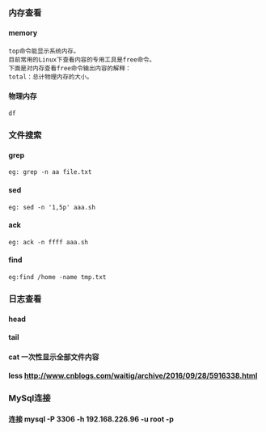 ### 内存查看
#### memory
    top命令能显示系统内存。
    目前常用的Linux下查看内容的专用工具是free命令。
    下面是对内存查看free命令输出内容的解释：
    total：总计物理内存的大小。
    
#### 物理内存
    df

### 文件搜索
#### grep
    eg: grep -n aa file.txt
#### sed 
    eg: sed -n '1,5p' aaa.sh
#### ack 
    eg: ack -n ffff aaa.sh 
#### find
    eg:find /home -name tmp.txt 

### 日志查看
#### head
#### tail
#### cat 一次性显示全部文件内容
#### less http://www.cnblogs.com/waitig/archive/2016/09/28/5916338.html

### MySql连接
#### 连接 mysql -P 3306 -h 192.168.226.96 -u root -p